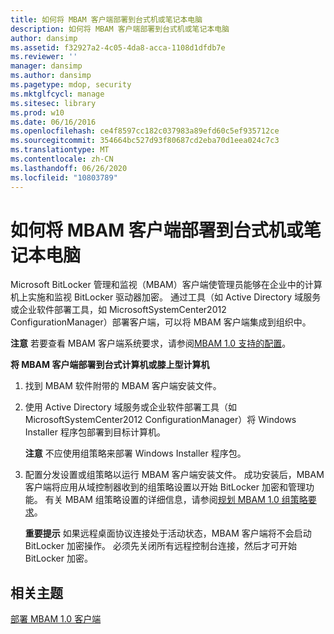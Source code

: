 ```yaml
---
title: 如何将 MBAM 客户端部署到台式机或笔记本电脑
description: 如何将 MBAM 客户端部署到台式机或笔记本电脑
author: dansimp
ms.assetid: f32927a2-4c05-4da8-acca-1108d1dfdb7e
ms.reviewer: ''
manager: dansimp
ms.author: dansimp
ms.pagetype: mdop, security
ms.mktglfcycl: manage
ms.sitesec: library
ms.prod: w10
ms.date: 06/16/2016
ms.openlocfilehash: ce4f8597cc182c037983a89efd60c5ef935712ce
ms.sourcegitcommit: 354664bc527d93f80687cd2eba70d1eea024c7c3
ms.translationtype: MT
ms.contentlocale: zh-CN
ms.lasthandoff: 06/26/2020
ms.locfileid: "10803789"
---
```

# 如何将 MBAM 客户端部署到台式机或笔记本电脑


Microsoft BitLocker 管理和监视（MBAM）客户端使管理员能够在企业中的计算机上实施和监视 BitLocker 驱动器加密。 通过工具（如 Active Directory 域服务或企业软件部署工具，如 MicrosoftSystemCenter2012 ConfigurationManager）部署客户端，可以将 MBAM 客户端集成到组织中。

**注意** 若要查看 MBAM 客户端系统要求，请参阅[MBAM 1.0 支持的配置](mbam-10-supported-configurations.md)。

 

**将 MBAM 客户端部署到台式计算机或膝上型计算机**

1.  找到 MBAM 软件附带的 MBAM 客户端安装文件。

2.  使用 Active Directory 域服务或企业软件部署工具（如 MicrosoftSystemCenter2012 ConfigurationManager）将 Windows Installer 程序包部署到目标计算机。

    **注意** 不应使用组策略来部署 Windows Installer 程序包。

     

3.  配置分发设置或组策略以运行 MBAM 客户端安装文件。 成功安装后，MBAM 客户端将应用从域控制器收到的组策略设置以开始 BitLocker 加密和管理功能。 有关 MBAM 组策略设置的详细信息，请参阅[规划 MBAM 1.0 组策略要求](planning-for-mbam-10-group-policy-requirements.md)。

    **重要提示** 如果远程桌面协议连接处于活动状态，MBAM 客户端将不会启动 BitLocker 加密操作。 必须先关闭所有远程控制台连接，然后才可开始 BitLocker 加密。

     

## 相关主题


[部署 MBAM 1.0 客户端](deploying-the-mbam-10-client.md)

 

 





